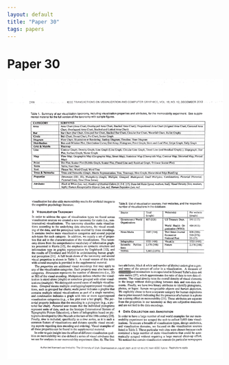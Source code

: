 ```yaml
---
layout: default
title: "Paper 30"
tags: papers
---
```


# Paper 30

<img src="/assets/scans/30.png" alt="Page with chartjunk removed" width="800"/>
